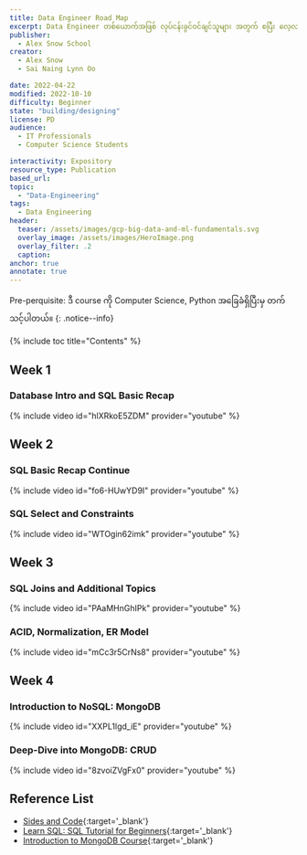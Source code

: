 ```yaml
---
title: Data Engineer Road Map
excerpt: Data Engineer တစ်ယောက်အဖြစ် လုပ်ငန်းခွင်ဝင်ချင်သူများ အတွက် စပြီး လေ့လာသင့်တဲ့ course ပဲဖြစ်ပါတယ်။
publisher:
  - Alex Snow School
creator:
  - Alex Snow
  - Sai Naing Lynn Oo

date: 2022-04-22
modified: 2022-10-10
difficulty: Beginner
state: "building/designing"
license: PD
audience:
  - IT Professionals
  - Computer Science Students

interactivity: Expository
resource_type: Publication
based_url:
topic:
  - "Data-Engineering"
tags:
  - Data Engineering
header:
  teaser: /assets/images/gcp-big-data-and-ml-fundamentals.svg
  overlay_image: /assets/images/HeroImage.png
  overlay_filter: .2
  caption:
anchor: true
annotate: true
---
```


Pre-perquisite: ဒီ course ကို Computer Science, Python အခြေခံရှိပြီးမှ တက်သင့်ပါတယ်။
{: .notice--info}

{% include toc title="Contents" %}

## Week 1

### Database Intro and SQL Basic Recap

{% include video id="hlXRkoE5ZDM" provider="youtube" %}

## Week 2

### SQL Basic Recap Continue

{% include video id="fo6-HUwYD9I" provider="youtube" %}

### SQL Select and Constraints

{% include video id="WTOgin62imk" provider="youtube" %}

## Week 3

### SQL Joins and Additional Topics

{% include video id="PAaMHnGhIPk" provider="youtube" %}

### ACID, Normalization, ER Model

{% include video id="mCc3r5CrNs8" provider="youtube" %}

## Week 4

### Introduction to NoSQL: MongoDB

{% include video id="XXPL1lgd_iE" provider="youtube" %}

### Deep-Dive into MongoDB: CRUD

{% include video id="8zvoiZVgFx0" provider="youtube" %}


## Reference List

- [Sides and Code](https://drive.google.com/drive/folders/180t-v3pXZKM1SjwlmbN0Pjoo14nO54Zc?usp=sharing){:target='\_blank'}
- [Learn SQL: SQL Tutorial for Beginners](https://www.programiz.com/sql){:target='\_blank'}
- [Introduction to MongoDB Course](https://drive.google.com/drive/folders/1Jv9el6-Yx7emk09qMW67xTg3d972fNlC){:target='\_blank'}
